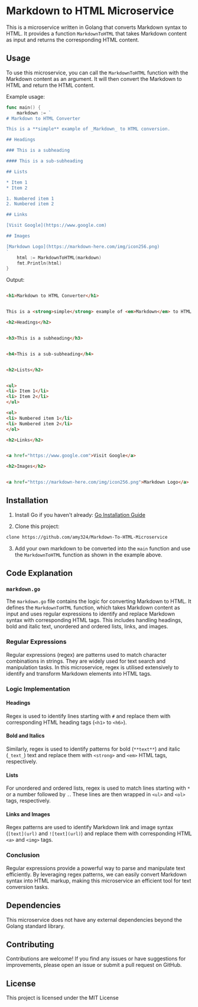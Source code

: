 
# Markdown to HTML Microservice

This is a microservice written in Golang that converts Markdown syntax to HTML. It provides a function `MarkdownToHTML` that takes Markdown content as input and returns the corresponding HTML content.

## Usage

To use this microservice, you can call the `MarkdownToHTML` function with the Markdown content as an argument. It will then convert the Markdown to HTML and return the HTML content.

Example usage:

```go
func main() {
	markdown := `
# Markdown to HTML Converter

This is a **simple** example of _Markdown_ to HTML conversion.

## Headings

### This is a subheading

#### This is a sub-subheading

## Lists

* Item 1
* Item 2

1. Numbered item 1
2. Numbered item 2

## Links

[Visit Google](https://www.google.com)

## Images

[Markdown Logo](https://markdown-here.com/img/icon256.png)
`
	html := MarkdownToHTML(markdown)
	fmt.Println(html)
}
```

Output:

```html

<h1>Markdown to HTML Converter</h1>


This is a <strong>simple</strong> example of <em>Markdown</em> to HTML conversion.

<h2>Headings</h2>


<h3>This is a subheading</h3>


<h4>This is a sub-subheading</h4>


<h2>Lists</h2>


<ul>
<li> Item 1</li>
<li> Item 2</li>
</ul>

<ol>
<li> Numbered item 1</li>
<li> Numbered item 2</li>
</ol>

<h2>Links</h2>


<a href="https://www.google.com">Visit Google</a>

<h2>Images</h2>


<a href="https://markdown-here.com/img/icon256.png">Markdown Logo</a>

```

## Installation

1. Install Go if you haven't already: [Go Installation Guide](https://golang.org/doc/install)

2. Clone this project:

```bash
clone https://github.com/amy324/Markdown-To-HTML-Microservice
```

3. Add your own markdown to be converted into the `main` function and use the `MarkdownToHTML` function as shown in the example above.

## Code Explanation

### `markdown.go`

The `markdown.go` file contains the logic for converting Markdown to HTML. It defines the `MarkdownToHTML` function, which takes Markdown content as input and uses regular expressions to identify and replace Markdown syntax with corresponding HTML tags. This includes handling headings, bold and italic text, unordered and ordered lists, links, and images.


### Regular Expressions

Regular expressions (regex) are patterns used to match character combinations in strings. They are widely used for text search and manipulation tasks. In this microservice, regex is utilised extensively to identify and transform Markdown elements into HTML tags.

### Logic Implementation

#### Headings

Regex is used to identify lines starting with `#` and replace them with corresponding HTML heading tags (`<h1>` to `<h6>`).

#### Bold and Italics

Similarly, regex is used to identify patterns for bold (`**text**`) and italic (`_text_`) text and replace them with `<strong>` and `<em>` HTML tags, respectively.

#### Lists

For unordered and ordered lists, regex is used to match lines starting with `*` or a number followed by `.`. These lines are then wrapped in `<ul>` and `<ol>` tags, respectively.

#### Links and Images

Regex patterns are used to identify Markdown link and image syntax (`[text](url)` and `![text](url)`) and replace them with corresponding HTML `<a>` and `<img>` tags.

### Conclusion

Regular expressions provide a powerful way to parse and manipulate text efficiently. By leveraging regex patterns, we can easily convert Markdown syntax into HTML markup, making this microservice an efficient tool for text conversion tasks.


## Dependencies

This microservice does not have any external dependencies beyond the Golang standard library.

## Contributing

Contributions are welcome! If you find any issues or have suggestions for improvements, please open an issue or submit a pull request on GitHub.

## License

This project is licensed under the MIT License 
